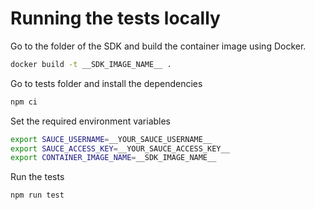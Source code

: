 # Running the tests locally

Go to the folder of the SDK and build the container image using Docker.

```sh
docker build -t __SDK_IMAGE_NAME__ .
```

Go to tests folder and install the dependencies

```sh
npm ci
```

Set the required environment variables

```sh
export SAUCE_USERNAME=__YOUR_SAUCE_USERNAME__
export SAUCE_ACCESS_KEY=__YOUR_SAUCE_ACCESS_KEY__
export CONTAINER_IMAGE_NAME=__SDK_IMAGE_NAME__
```

Run the tests

```sh
npm run test
```
